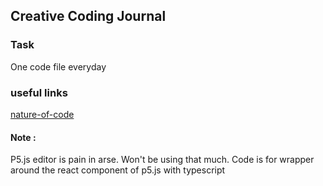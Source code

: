 ## Creative Coding Journal

### Task
One code file everyday

### useful links
[nature-of-code](https://natureofcode.com/)


#### Note :
P5.js editor is pain in arse. Won't be using that much. 
Code is for wrapper around the react component of p5.js with typescript
